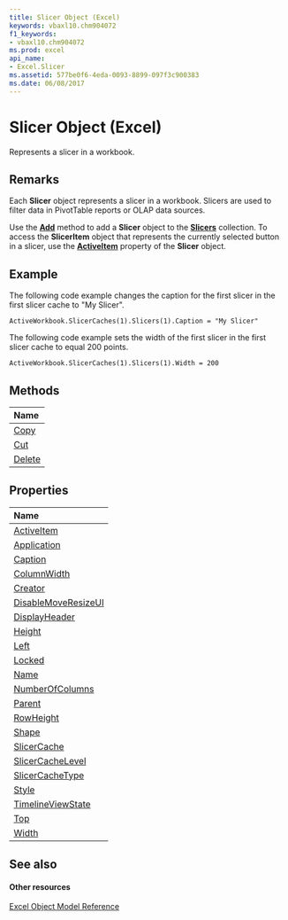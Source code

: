 ```yaml
---
title: Slicer Object (Excel)
keywords: vbaxl10.chm904072
f1_keywords:
- vbaxl10.chm904072
ms.prod: excel
api_name:
- Excel.Slicer
ms.assetid: 577be0f6-4eda-0093-8899-097f3c900383
ms.date: 06/08/2017
---
```



# Slicer Object (Excel)

Represents a slicer in a workbook.


## Remarks

Each **Slicer** object represents a slicer in a workbook. Slicers are used to filter data in PivotTable reports or OLAP data sources.

Use the **[Add](slicers-add-method-excel.md)** method to add a **Slicer** object to the **[Slicers](slicers-object-excel.md)** collection. To access the **SlicerItem** object that represents the currently selected button in a slicer, use the **[ActiveItem](slicer-activeitem-property-excel.md)** property of the **Slicer** object.


## Example

The following code example changes the caption for the first slicer in the first slicer cache to "My Slicer".


```
ActiveWorkbook.SlicerCaches(1).Slicers(1).Caption = "My Slicer"
```

The following code example sets the width of the first slicer in the first slicer cache to equal 200 points.




```
ActiveWorkbook.SlicerCaches(1).Slicers(1).Width = 200
```


## Methods



|**Name**|
|:-----|
|[Copy](slicer-copy-method-excel.md)|
|[Cut](slicer-cut-method-excel.md)|
|[Delete](slicer-delete-method-excel.md)|

## Properties



|**Name**|
|:-----|
|[ActiveItem](slicer-activeitem-property-excel.md)|
|[Application](slicer-application-property-excel.md)|
|[Caption](slicer-caption-property-excel.md)|
|[ColumnWidth](slicer-columnwidth-property-excel.md)|
|[Creator](slicer-creator-property-excel.md)|
|[DisableMoveResizeUI](slicer-disablemoveresizeui-property-excel.md)|
|[DisplayHeader](slicer-displayheader-property-excel.md)|
|[Height](slicer-height-property-excel.md)|
|[Left](slicer-left-property-excel.md)|
|[Locked](slicer-locked-property-excel.md)|
|[Name](slicer-name-property-excel.md)|
|[NumberOfColumns](slicer-numberofcolumns-property-excel.md)|
|[Parent](slicer-parent-property-excel.md)|
|[RowHeight](slicer-rowheight-property-excel.md)|
|[Shape](slicer-shape-property-excel.md)|
|[SlicerCache](slicer-slicercache-property-excel.md)|
|[SlicerCacheLevel](slicer-slicercachelevel-property-excel.md)|
|[SlicerCacheType](slicer-slicercachetype-property-excel.md)|
|[Style](slicer-style-property-excel.md)|
|[TimelineViewState](slicer-timelineviewstate-property-excel.md)|
|[Top](slicer-top-property-excel.md)|
|[Width](slicer-width-property-excel.md)|

## See also


#### Other resources


[Excel Object Model Reference](http://msdn.microsoft.com/library/11ea8598-8a20-92d5-f98b-0da04263bf2c%28Office.15%29.aspx)
